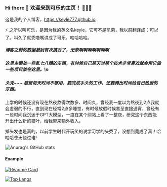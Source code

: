### Hi there 👋 欢迎来到可乐的主页！ 👋👋👋
这是我的个人博客，https://keyle777.github.io

⚡ 之所以叫可乐，是因为我的英文名keyle，它可不是凯莉，我以前翻译成：可以了。叫久了就秃噜嘴讲成了可乐，哈哈哈哈。

##### 博客之前的数据被我有次搞丢了，无奈啊啊啊啊啊啊啊

##### 这里主要放一些乱七八糟的东西，有时候自己某天对某个技术非常喜欢就会用它做一些项目放在这里。\n

##### 头秃~~~ 感觉每天时间不够用，要完成手头的工作，还要腾出时间给自己热爱的东西。

上学的时候还没有现在熬夜熬得次数多、时间久，曾经我一度以为熬夜到2点我就会虚弱的不行，直到现在经常2点多睡觉，有时候放假时候甚至直接通宵，曾经有一段时间我沉迷于GPT大模型，一度在某个网站上看了一整夜，研究这个东西能开出什么新的枝叶，给我带来额外收入。

掉头发也是真的，以前学生时代开玩笑的说学习学的头秃了，没想到竟成了真！哈哈哈苍天饶过谁!


<!--
**Keyle777/Keyle777** is a ✨ _special_ ✨ repository because its `README.md` (this file) appears on your GitHub profile.

Here are some ideas to get you started:

- 🔭 I’m currently working on ...
- 🌱 I’m currently learning ...
- 👯 I’m looking to collaborate on ...
- 🤔 I’m looking for help with ...
- 💬 Ask me about ...
- 📫 How to reach me: ...
- 😄 Pronouns: ...
- ⚡ Fun fact: ...
-->
![Anurag's GitHub stats](https://github-readme-stats.vercel.app/api?username=Keyle777&show_icons=true&theme=tokyonight)
#### Example
[![Readme Card](https://github-readme-stats.vercel.app/api/pin/?username=Keyle777&repo=mysshbook)](https://github.com/Keyle777/mysshbook)

[![Top Langs](https://github-readme-stats.vercel.app/api/top-langs/?username=Keyle777)](https://github.com/Keyle777/mysshbook)
